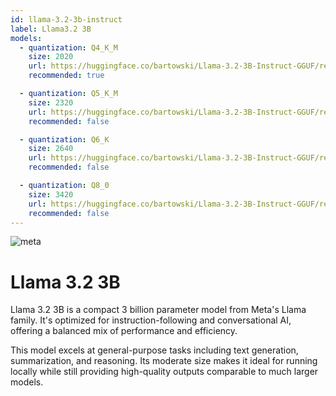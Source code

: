 ```yaml
---
id: llama-3.2-3b-instruct
label: Llama3.2 3B
models:
  - quantization: Q4_K_M
    size: 2020
    url: https://huggingface.co/bartowski/Llama-3.2-3B-Instruct-GGUF/resolve/main/Llama-3.2-3B-Instruct-Q4_K_M.gguf
    recommended: true

  - quantization: Q5_K_M
    size: 2320
    url: https://huggingface.co/bartowski/Llama-3.2-3B-Instruct-GGUF/resolve/main/Llama-3.2-3B-Instruct-Q5_K_M.gguf
    recommended: false

  - quantization: Q6_K
    size: 2640
    url: https://huggingface.co/bartowski/Llama-3.2-3B-Instruct-GGUF/resolve/main/Llama-3.2-3B-Instruct-Q6_K.gguf
    recommended: false

  - quantization: Q8_0
    size: 3420
    url: https://huggingface.co/bartowski/Llama-3.2-3B-Instruct-GGUF/resolve/main/Llama-3.2-3B-Instruct-Q8_0.gguf
    recommended: false
---
```


![meta](/images/models/meta.png)

# Llama 3.2 3B

Llama 3.2 3B is a compact 3 billion parameter model from Meta's Llama family. It's optimized for instruction-following and conversational AI, offering a balanced mix of performance and efficiency.

This model excels at general-purpose tasks including text generation, summarization, and reasoning. Its moderate size makes it ideal for running locally while still providing high-quality outputs comparable to much larger models.
